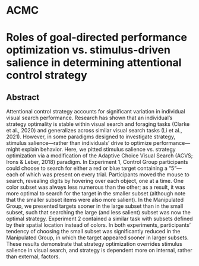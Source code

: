 # ACMC

# Roles of goal-directed performance optimization vs. stimulus-driven salience in determining attentional control strategy

## Abstract

Attentional control strategy accounts for significant variation in individual visual search performance. Research has shown that an individual’s strategy optimality is stable within visual search and foraging tasks (Clarke et al., 2020) and generalizes across similar visual search tasks (Li et al., 2021). However, in some paradigms designed to investigate strategy, stimulus salience—rather than individuals’ drive to optimize performance—might explain behavior.  Here, we pitted stimulus salience vs. strategy optimization via a modification of the Adaptive Choice Visual Search (ACVS; Irons & Leber, 2018) paradigm.  In Experiment 1, Control Group participants could choose to search for either a red or blue target containing a “5”—each of which was present on every trial. Participants moved the mouse to search, revealing digits by hovering over each object, one at a time. One color subset was always less numerous than the other; as a result, it was more optimal to search for the target in the smaller subset (although note that the smaller subset items were also more salient).  In the Manipulated Group, we presented targets sooner in the large subset than in the small subset, such that searching the large (and less salient) subset was now the optimal strategy.  Experiment 2 contained a similar task with subsets defined by their spatial location instead of colors.  In both experiments, participants’ tendency of choosing the small subset was significantly reduced in the Manipulated Group, in which the target appeared sooner in larger subsets. These results demonstrate that strategy optimization overrides stimulus salience in visual search, and strategy is dependent more on internal, rather than external, factors.
